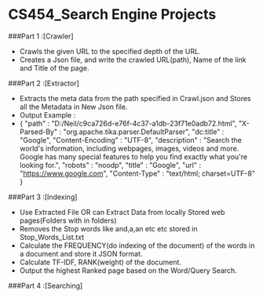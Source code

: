 # CS454_Search Engine Projects


###Part 1 :[Crawler]
* Crawls the given URL to the specified depth of the URL. 
* Creates a Json file, and write the crawled URL(path), Name of the link and Title of the page.



###Part 2 :[Extractor]
* Extracts the meta data from the path specified in Crawl.json and Stores all the Metadata in New Json file.
* Output Example :
* {
  "path" : "D:/Neil/c9ca726d-e76f-4c37-a1db-23f71e0adb72.html",
  "X-Parsed-By" : "org.apache.tika.parser.DefaultParser",
  "dc:title" : "Google",
  "Content-Encoding" : "UTF-8",
  "description" : "Search the world's information, including webpages, images, videos and more. Google has many special features to help you find exactly what you're looking for.",
  "robots" : "noodp",
  "title" : "Google",
  "url" : "https://www.google.com",
  "Content-Type" : "text/html; charset=UTF-8"
}

###Part 3 :[Indexing] 
* Use Extracted File OR can Extract Data from locally Stored web pages(Folders with in folders)
* Removes the Stop words like and,a,an etc etc stored in Stop_Words_List.txt
* Calculate the FREQUENCY(do indexing of the document) of the words in a document and store it JSON format.
* Calculate TF-IDF, RANK(weight) of the document.
* Output the highest Ranked page based on the Word/Query Search.     

###Part 4 :[Searching] 



